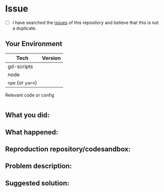 <!-- Provide a general summary of the issue in the Title above -->
<!--
Thanks for your interest in the project ❤️. I appreciate bugs filed and PRs submitted!
Please make sure that you are familiar with and follow the Code of Conduct for
this project (found in the CODE_OF_CONDUCT.md file).

Please fill out this template with all the relevant information so we can
understand what's going on and fix the issue.
-->

# Issue

<!-- Also, to avoid duplicate issues, please check off the following list. -->
<!-- Checked checkbox should look like this: [x] -->

- [ ] I have searched the [issues](https://github.com/GabrielDuarteM/gd-scripts/issues) of this repository and believe that this is not a duplicate.

## Your Environment

<!--- Include as many relevant details about the environment with which you experienced the bug. -->

| Tech              | Version |
| ----------------- | ------- |
| gd-scripts        |         |
| node              |         |
| `npm` (or `yarn`) |         |

Relevant code or config

```javascript
```

## What you did:

## What happened:

<!-- Please provide the full error message/screenshots/anything -->

## Reproduction repository/codesandbox:

<!--
If possible, please create a repository/codesandbox that reproduces the issue with the
minimal amount of code possible.
-->

## Problem description:

## Suggested solution:
